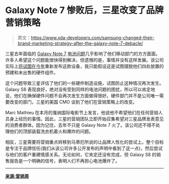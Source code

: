 # Galaxy Note 7 惨败后，三星改变了品牌营销策略

> 原文：<https://www.xda-developers.com/samsung-changed-their-brand-marketing-strategy-after-the-galaxy-note-7-debacle/>

三星去年面临的 [Galaxy Note 7](https://forum.xda-developers.com/note-7) [电池问题](https://www.xda-developers.com/replacement-galaxy-note-7-units-continue-to-have-battery-issues/)几乎影响了他们移动部门的方方面面。许多人希望这个问题能很快得到解决，但遗憾的是，事情并没有这样发展。该公司实际上[将试图在今年](https://www.xda-developers.com/galaxy-note-fe-may-be-released-on-july-7-with-samsungs-bixby/)重新发布这款设备，我只能假设这是试图摆脱他们四处放置的预建和未出售的硬件组件。

这个问题导致三星评估了他们的一些硬件制造设施，试图防止这种情况再次发生。Galaxy S8 表现良好，绝对没有受到同样的电池问题的困扰，所以可以肯定地说，他们在确保硬件问题不会再次发生方面做得很好。硬件部门并不是公司唯一需要改变的部门，三星的美国 CMO 谈到了他们在营销策略上的改变。

Marc Mathieu 在本月的戛纳国际电影节上发言，他说他不希望他们在任何营销人员身上经历的事情。因此，三星的营销团队立即开始召集希望对三星品牌发表意见的消费者群体。因为记住，去年不只是 Galaxy Note 7 火了。该公司还不得不处理他们的顶部装载洗衣机着火和爆炸的问题。

相反，三星需要将营销重点转移到马蒂厄所说的让品牌人性化的尝试上。整个目标是专注于品牌信任(我们从该公司许多公开发布的声明中看到了这一点)，然后尝试与他们的客户重建情感关系。无论如何，它肯定还没有完成，但 Galaxy S8 的销售报告是一个明确的信号，表明人们不再担心电池爆炸了。

* * *

[**来源:营销周**](https://www.marketingweek.com/2017/06/19/samsung-phone-scandal/)